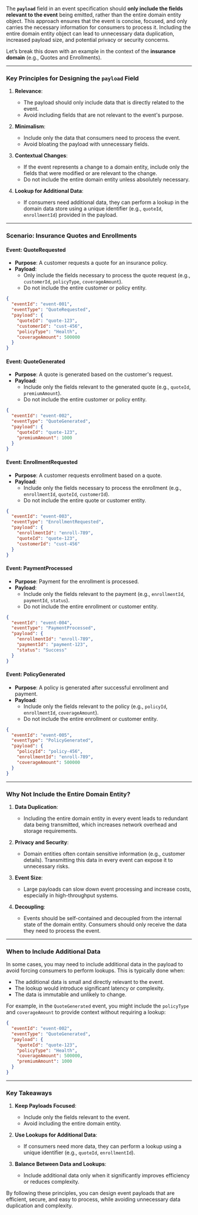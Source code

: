 The **`payload`** field in an event specification should **only include the fields relevant to the event** being emitted, rather than the entire domain entity object. This approach ensures that the event is concise, focused, and only carries the necessary information for consumers to process it. Including the entire domain entity object can lead to unnecessary data duplication, increased payload size, and potential privacy or security concerns.

Let’s break this down with an example in the context of the **insurance domain** (e.g., Quotes and Enrollments).

---

### **Key Principles for Designing the `payload` Field**

1. **Relevance**:
   - The payload should only include data that is directly related to the event.
   - Avoid including fields that are not relevant to the event's purpose.

2. **Minimalism**:
   - Include only the data that consumers need to process the event.
   - Avoid bloating the payload with unnecessary fields.

3. **Contextual Changes**:
   - If the event represents a change to a domain entity, include only the fields that were modified or are relevant to the change.
   - Do not include the entire domain entity unless absolutely necessary.

4. **Lookup for Additional Data**:
   - If consumers need additional data, they can perform a lookup in the domain data store using a unique identifier (e.g., `quoteId`, `enrollmentId`) provided in the payload.

---

### **Scenario: Insurance Quotes and Enrollments**

#### **Event: QuoteRequested**
- **Purpose**: A customer requests a quote for an insurance policy.
- **Payload**:
  - Only include the fields necessary to process the quote request (e.g., `customerId`, `policyType`, `coverageAmount`).
  - Do not include the entire customer or policy entity.

```json
{
  "eventId": "event-001",
  "eventType": "QuoteRequested",
  "payload": {
    "quoteId": "quote-123",
    "customerId": "cust-456",
    "policyType": "Health",
    "coverageAmount": 500000
  }
}
```

#### **Event: QuoteGenerated**
- **Purpose**: A quote is generated based on the customer's request.
- **Payload**:
  - Include only the fields relevant to the generated quote (e.g., `quoteId`, `premiumAmount`).
  - Do not include the entire customer or policy entity.

```json
{
  "eventId": "event-002",
  "eventType": "QuoteGenerated",
  "payload": {
    "quoteId": "quote-123",
    "premiumAmount": 1000
  }
}
```

#### **Event: EnrollmentRequested**
- **Purpose**: A customer requests enrollment based on a quote.
- **Payload**:
  - Include only the fields necessary to process the enrollment (e.g., `enrollmentId`, `quoteId`, `customerId`).
  - Do not include the entire quote or customer entity.

```json
{
  "eventId": "event-003",
  "eventType": "EnrollmentRequested",
  "payload": {
    "enrollmentId": "enroll-789",
    "quoteId": "quote-123",
    "customerId": "cust-456"
  }
}
```

#### **Event: PaymentProcessed**
- **Purpose**: Payment for the enrollment is processed.
- **Payload**:
  - Include only the fields relevant to the payment (e.g., `enrollmentId`, `paymentId`, `status`).
  - Do not include the entire enrollment or customer entity.

```json
{
  "eventId": "event-004",
  "eventType": "PaymentProcessed",
  "payload": {
    "enrollmentId": "enroll-789",
    "paymentId": "payment-123",
    "status": "Success"
  }
}
```

#### **Event: PolicyGenerated**
- **Purpose**: A policy is generated after successful enrollment and payment.
- **Payload**:
  - Include only the fields relevant to the policy (e.g., `policyId`, `enrollmentId`, `coverageAmount`).
  - Do not include the entire enrollment or customer entity.

```json
{
  "eventId": "event-005",
  "eventType": "PolicyGenerated",
  "payload": {
    "policyId": "policy-456",
    "enrollmentId": "enroll-789",
    "coverageAmount": 500000
  }
}
```

---

### **Why Not Include the Entire Domain Entity?**

1. **Data Duplication**:
   - Including the entire domain entity in every event leads to redundant data being transmitted, which increases network overhead and storage requirements.

2. **Privacy and Security**:
   - Domain entities often contain sensitive information (e.g., customer details). Transmitting this data in every event can expose it to unnecessary risks.

3. **Event Size**:
   - Large payloads can slow down event processing and increase costs, especially in high-throughput systems.

4. **Decoupling**:
   - Events should be self-contained and decoupled from the internal state of the domain entity. Consumers should only receive the data they need to process the event.

---

### **When to Include Additional Data**

In some cases, you may need to include additional data in the payload to avoid forcing consumers to perform lookups. This is typically done when:
- The additional data is small and directly relevant to the event.
- The lookup would introduce significant latency or complexity.
- The data is immutable and unlikely to change.

For example, in the `QuoteGenerated` event, you might include the `policyType` and `coverageAmount` to provide context without requiring a lookup:

```json
{
  "eventId": "event-002",
  "eventType": "QuoteGenerated",
  "payload": {
    "quoteId": "quote-123",
    "policyType": "Health",
    "coverageAmount": 500000,
    "premiumAmount": 1000
  }
}
```

---

### **Key Takeaways**

1. **Keep Payloads Focused**:
   - Include only the fields relevant to the event.
   - Avoid including the entire domain entity.

2. **Use Lookups for Additional Data**:
   - If consumers need more data, they can perform a lookup using a unique identifier (e.g., `quoteId`, `enrollmentId`).

3. **Balance Between Data and Lookups**:
   - Include additional data only when it significantly improves efficiency or reduces complexity.

By following these principles, you can design event payloads that are efficient, secure, and easy to process, while avoiding unnecessary data duplication and complexity.
